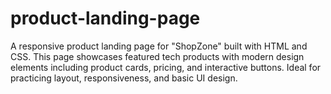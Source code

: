 # product-landing-page
A responsive product landing page for "ShopZone" built with HTML and CSS. This page showcases featured tech products with modern design elements including product cards, pricing, and interactive buttons. Ideal for practicing layout, responsiveness, and basic UI design.
